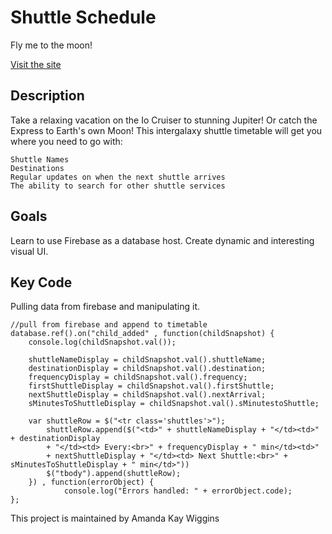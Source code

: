 # Shuttle Schedule
Fly me to the moon!

[Visit the site](https://amandakaywiggins.github.io/shuttle-schedule/index.html)

## Description
Take a relaxing vacation on the Io Cruiser to stunning Jupiter! Or catch the Express to Earth's own Moon!
This intergalaxy shuttle timetable will get you where you need to go with:

    Shuttle Names
    Destinations
    Regular updates on when the next shuttle arrives
    The ability to search for other shuttle services


## Goals
Learn to use Firebase as a database host. Create dynamic and interesting visual UI. 

## Key Code
Pulling data from firebase and manipulating it.

````
//pull from firebase and append to timetable
database.ref().on("child_added" , function(childSnapshot) {
    console.log(childSnapshot.val());

    shuttleNameDisplay = childSnapshot.val().shuttleName;
    destinationDisplay = childSnapshot.val().destination;
    frequencyDisplay = childSnapshot.val().frequency;
    firstShuttleDisplay = childSnapshot.val().firstShuttle;
    nextShuttleDisplay = childSnapshot.val().nextArrival;
    sMinutesToShuttleDisplay = childSnapshot.val().sMinutestoShuttle;

    var shuttleRow = $("<tr class='shuttles'>");
        shuttleRow.append($("<td>" + shuttleNameDisplay + "</td><td>" + destinationDisplay 
        + "</td><td> Every:<br>" + frequencyDisplay + " min</td><td>"
        + nextShuttleDisplay + "</td><td> Next Shuttle:<br>" + sMinutesToShuttleDisplay + " min</td>"))
        $("tbody").append(shuttleRow);
    }) , function(errorObject) {
            console.log("Errors handled: " + errorObject.code);
};
````

This project is maintained by Amanda Kay Wiggins
